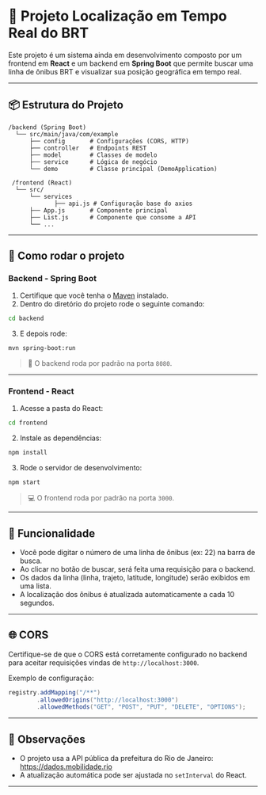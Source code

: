 # 🚌 Projeto Localização em Tempo Real do BRT

Este projeto é um sistema ainda em desenvolvimento composto por um frontend em **React** e um backend em **Spring Boot** que permite buscar uma linha de ônibus BRT e visualizar sua posição geográfica em tempo real. 

---

## 📦 Estrutura do Projeto

```
/backend (Spring Boot)
  └── src/main/java/com/example
      ├── config       # Configurações (CORS, HTTP)
      ├── controller   # Endpoints REST
      ├── model        # Classes de modelo
      ├── service      # Lógica de negócio
      └── demo         # Classe principal (DemoApplication)

 /frontend (React)
  └── src/
      └── services
             ├── api.js # Configuração base do axios  
      ├── App.js       # Componente principal
      ├── List.js      # Componente que consome a API
      └── ...
```

---

## 🚀 Como rodar o projeto

### Backend - Spring Boot

1. Certifique que você tenha o [Maven](https://maven.apache.org/install.html) instalado.
2. Dentro do diretório do projeto rode o seguinte comando:
```bash
cd backend
```
3. E depois rode:
```bash
mvn spring-boot:run
```
> 🔧 O backend roda por padrão na porta `8080`.

---

### Frontend - React

1. Acesse a pasta do React:

```bash
cd frontend
```

2. Instale as dependências:

```bash
npm install
```

3. Rode o servidor de desenvolvimento:

```bash
npm start
```

> 💻 O frontend roda por padrão na porta `3000`.

---

## 🔁 Funcionalidade

- Você pode digitar o número de uma linha de ônibus (ex: 22) na barra de busca.
- Ao clicar no botão de buscar, será feita uma requisição para o backend.
- Os dados da linha (linha, trajeto, latitude, longitude) serão exibidos em uma lista.
- A localização dos ônibus é atualizada automaticamente a cada 10 segundos.

---

## 🌐 CORS

Certifique-se de que o CORS está corretamente configurado no backend para aceitar requisições vindas de `http://localhost:3000`.

Exemplo de configuração:

```java
registry.addMapping("/**")
        .allowedOrigins("http://localhost:3000")
        .allowedMethods("GET", "POST", "PUT", "DELETE", "OPTIONS");
```

---

## 📌 Observações

- O projeto usa a API pública da prefeitura do Rio de Janeiro: https://dados.mobilidade.rio
- A atualização automática pode ser ajustada no `setInterval` do React.

---


